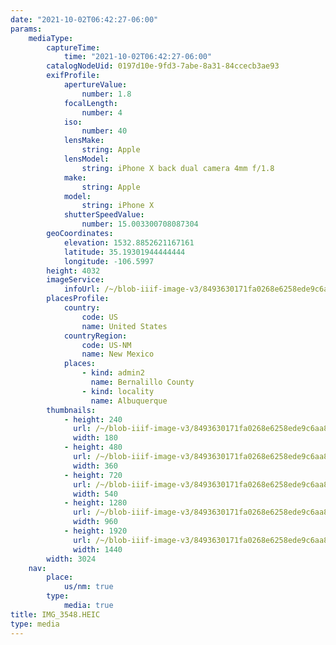 ```yaml
---
date: "2021-10-02T06:42:27-06:00"
params:
    mediaType:
        captureTime:
            time: "2021-10-02T06:42:27-06:00"
        catalogNodeUid: 0197d10e-9fd3-7abe-8a31-84ccecb3ae93
        exifProfile:
            apertureValue:
                number: 1.8
            focalLength:
                number: 4
            iso:
                number: 40
            lensMake:
                string: Apple
            lensModel:
                string: iPhone X back dual camera 4mm f/1.8
            make:
                string: Apple
            model:
                string: iPhone X
            shutterSpeedValue:
                number: 15.003300708087304
        geoCoordinates:
            elevation: 1532.8852621167161
            latitude: 35.19301944444444
            longitude: -106.5997
        height: 4032
        imageService:
            infoUrl: /~/blob-iiif-image-v3/8493630171fa0268e6258ede9c6aa8c3dc59ca6f80975dbc9452e15e9ae48483/info.json
        placesProfile:
            country:
                code: US
                name: United States
            countryRegion:
                code: US-NM
                name: New Mexico
            places:
                - kind: admin2
                  name: Bernalillo County
                - kind: locality
                  name: Albuquerque
        thumbnails:
            - height: 240
              url: /~/blob-iiif-image-v3/8493630171fa0268e6258ede9c6aa8c3dc59ca6f80975dbc9452e15e9ae48483/full/180%2C240/0/default.jpg
              width: 180
            - height: 480
              url: /~/blob-iiif-image-v3/8493630171fa0268e6258ede9c6aa8c3dc59ca6f80975dbc9452e15e9ae48483/full/360%2C480/0/default.jpg
              width: 360
            - height: 720
              url: /~/blob-iiif-image-v3/8493630171fa0268e6258ede9c6aa8c3dc59ca6f80975dbc9452e15e9ae48483/full/540%2C720/0/default.jpg
              width: 540
            - height: 1280
              url: /~/blob-iiif-image-v3/8493630171fa0268e6258ede9c6aa8c3dc59ca6f80975dbc9452e15e9ae48483/full/960%2C1280/0/default.jpg
              width: 960
            - height: 1920
              url: /~/blob-iiif-image-v3/8493630171fa0268e6258ede9c6aa8c3dc59ca6f80975dbc9452e15e9ae48483/full/1440%2C1920/0/default.jpg
              width: 1440
        width: 3024
    nav:
        place:
            us/nm: true
        type:
            media: true
title: IMG_3548.HEIC
type: media
---
```

